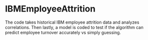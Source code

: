 # IBMEmployeeAttrition
The code takes historical IBM employee attrition data and analyzes correlations. Then lastly, a model is coded to test if the algorithm can predict employee turnover accurately vs simply guessing.
